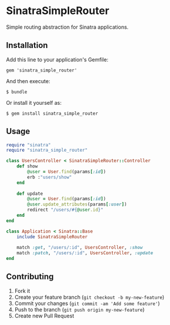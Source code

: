 # SinatraSimpleRouter

Simple routing abstraction for Sinatra applications. 

## Installation

Add this line to your application's Gemfile:

    gem 'sinatra_simple_router'

And then execute:

    $ bundle

Or install it yourself as:

    $ gem install sinatra_simple_router

## Usage

```ruby
require "sinatra"
require "sinatra_simple_router"

class UsersController < SinatraSimpleRouter::Controller
    def show
        @user = User.find(params[:id])
        erb :"users/show"
    end
    
    def update
        @user = User.find(params[:id])
        @user.update_attributes(params[:user])
        redirect "/users/#{@user.id}"
    end
end

class Application < Sinatra::Base
    include SinatraSimpleRouter
    
    match :get, "/users/:id", UsersController, :show
    match :patch, "/users/:id", UsersController, :update
end
```

## Contributing

1. Fork it
2. Create your feature branch (`git checkout -b my-new-feature`)
3. Commit your changes (`git commit -am 'Add some feature'`)
4. Push to the branch (`git push origin my-new-feature`)
5. Create new Pull Request
